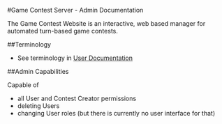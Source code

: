#Game Contest Server - Admin Documentation

The Game Contest Website is an interactive, web based manager for automated turn-based game contests.

##Terminology

* See terminology in [User Documentation](/help/user)

##Admin Capabilities

Capable of 

* all User and Contest Creator permissions
* deleting Users
* changing User roles (but there is currently no user interface for that)

